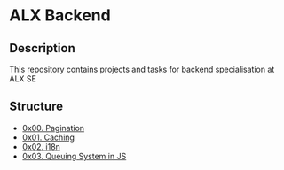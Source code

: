 # ALX Backend

## Description
This repository contains projects and tasks for backend specialisation at ALX SE


## Structure


* [0x00. Pagination](./0x00-pagination/)
* [0x01. Caching](./0x01-caching/)
* [0x02. i18n](./0x02-i18n/)
* [0x03. Queuing System in JS](./0x03-queuing_system_in_js/)
